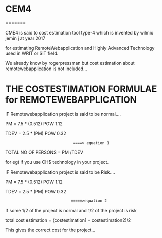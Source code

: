 # CEM4
=======

CME4  is  said  to  cost estimation  tool type-4  which is  invented  by  wilmix  jemin  j  at  year  2017

for  estimating  RemoteWebapplication and   Highly  Advanced  Technology   used  in  WRIT or  SIT field.   


We  already  know  by  rogerpressman  but  cost estimation about remotewebapplication   is  not  included...



THE  COSTESTIMATION   FORMULAE  for  REMOTEWEBAPPLICATION
===========================================================


IF  Remotewebapplication  project  is  said  to be  normal....

PM =  7.5  *  (0.512) POW   1.12 

TDEV =  2.5 * (PM) POW  0.32
                              
                                  ====> equation 1

TOTAL  NO  OF  PERSONS  =   PM /TDEV

for  eg)   if  you   use  CH$  technology  in  your project.




IF  Remotewebapplication  project  is  said  to be  Risk....

PM =  7.5  *  (0.512) POW   1.12 

TDEV =  2.5 * (PM) POW  0.32

                                 =====>equation 2


If  some  1/2  of  the    project   is normal  and 1/2  of  the  project  is  risk

total  cost estimation  =  (costestimation1 + costestimation2)/2

This    gives   the  correct   cost  for the  project...


